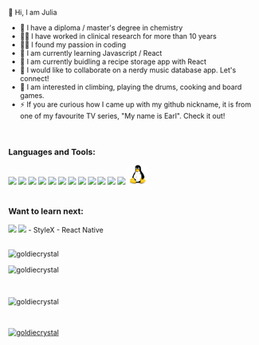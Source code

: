 👋 Hi, I am Julia
- 🧪️  I have a diploma / master's degree in chemistry
- 👩‍🔬️  I have worked in clinical research for more than 10 years
- 👩‍💻️  I found my passion in coding
- 🌱  I am currently learning Javascript / React
- 🔭  I am currently buidling a recipe storage app with React
- 👯  I would like to collaborate on a nerdy music database app. Let's connect!
- 👀  I am interested in climbing, playing the drums, cooking and board games.
- ⚡   If you are curious how I came up with my github nickname, it is from one of my favourite TV series, "My name is Earl". Check it out!
<br>

<h3>Languages and Tools:</h3>
<div>
  <img src="https://cdn.jsdelivr.net/gh/devicons/devicon/icons/html5/html5-original-wordmark.svg" height=40px />
  <img src="https://cdn.jsdelivr.net/gh/devicons/devicon/icons/css3/css3-original-wordmark.svg" height=40px />
  <img src="https://cdn.jsdelivr.net/gh/devicons/devicon/icons/sass/sass-original.svg" height=40px height=40px />
  <img src="https://cdn.jsdelivr.net/gh/devicons/devicon/icons/bootstrap/bootstrap-original.svg" height=40px />
  <img src="https://cdn.jsdelivr.net/gh/devicons/devicon/icons/javascript/javascript-original.svg" height=40px />
  <img src="https://cdn.jsdelivr.net/gh/devicons/devicon/icons/react/react-original.svg" height=40px />
  <img src="https://cdn.jsdelivr.net/gh/devicons/devicon/icons/ruby/ruby.svg" height=40px />
  <img src="https://cdn.jsdelivr.net/gh/devicons/devicon/icons/rails/rails-plain-wordmark.svg" height=40px />
  <img src="https://cdn.jsdelivr.net/gh/devicons/devicon/icons/postgresql/postgresql-original.svg" height=40px />
  <img src="https://cdn.jsdelivr.net/gh/devicons/devicon/icons/git/git-original.svg" height=40px />
  <img src="https://cdn.jsdelivr.net/gh/devicons/devicon/icons/github/github-original.svg" height=40px />
  <img src="https://cdn.jsdelivr.net/gh/devicons/devicon/icons/heroku/heroku-original.svg" height=40px />
  <img src="https://raw.githubusercontent.com/devicons/devicon/master/icons/linux/linux-original.svg" height=40px/>
</div>

<br>

<h3>Want to learn next:</h3>
<div>
  <img src="https://cdn.jsdelivr.net/gh/devicons/devicon/icons/tailwindcss/tailwindcss-plain.svg" height=40px />
  <img src="https://cdn.jsdelivr.net/gh/devicons/devicon/icons/nestjs/nestjs-plain.svg" height=40px />
  - StyleX
  - React Native
</div>

<br>

<p><img align="left" src="https://github-readme-stats.vercel.app/api/top-langs?username=goldiecrystal&show_icons=true&locale=en&layout=compact" alt="goldiecrystal" /></p>

<br>

<p><img align="center" src="https://github-readme-stats.vercel.app/api?username=goldiecrystal&show_icons=true&locale=en" alt="goldiecrystal" /></p>

<br>

<p><img align="center" src="https://github-readme-streak-stats.herokuapp.com/?user=goldiecrystal&" alt="goldiecrystal" /></p>

<br>

<p> <a href="https://github.com/ryo-ma/github-profile-trophy"><img src="https://github-profile-trophy.vercel.app/?username=goldiecrystal" alt="goldiecrystal" /></a> </p>
